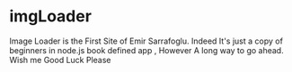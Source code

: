 # imgLoader

Image Loader is the First Site of Emir Sarrafoglu. Indeed It's just a copy of beginners in node.js book defined app , However A long way
to go ahead. Wish me Good Luck Please
